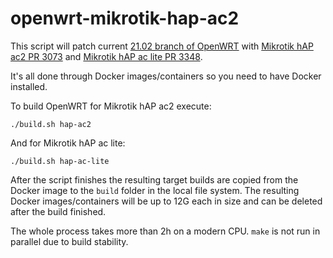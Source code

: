 # openwrt-mikrotik-hap-ac2

This script will patch current [21.02 branch of OpenWRT](https://github.com/openwrt/openwrt/tree/openwrt-21.02)
with [Mikrotik hAP ac2 PR 3073](https://github.com/openwrt/openwrt/pull/3037)
and [Mikrotik hAP ac lite PR 3348](https://github.com/openwrt/openwrt/pull/3348).

It's all done through Docker images/containers so you need to
have Docker installed.

To build OpenWRT for Mikrotik hAP ac2 execute:
```
./build.sh hap-ac2
```
And for Mikrotik hAP ac lite:
```
./build.sh hap-ac-lite
```

After the script finishes the resulting target builds are
copied from the Docker image to the `build` folder in the local
file system. The resulting Docker images/containers will be up to
12G each in size and can be deleted after the build finished.

The whole process takes more than 2h on a modern CPU.
`make` is not run in parallel due to build stability.
